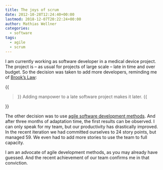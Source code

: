 ```yaml
---
title: The joys of scrum
date: 2012-10-28T12:24:40+00:00
lastmod: 2018-12-07T20:22:24+00:00
author: Mathias Wellner
categories:
  - software
tags:
  - agile
  - scrum
---
```

I am currently working as software developer in a medical device project. The project is &ndash; as usual for projects of large scale &ndash; late in time and over budget. So the decision was taken to add more developers, reminding me of [Brook&#8217;s Law](http://en.wikipedia.org/wiki/Brooks%27s_law):

{{<blockquote cite="Frederick P. Brooks, The Mythical Man Month, Addison-Wesley, 1995">}}
Adding manpower to a late software project makes it later.
{{</blockquote>}}

The other decision was to use [agile software development methods](http://en.wikipedia.org/wiki/Agile_software_development). And after three months of adaptation time, the first results can be observed. I can only speak for my team, but our productivity has drastically improved. In the recent iteration we had committed ourselves to 24 story points, but managed 59. We even had to add more stories to use the team to full capacity. 

I am an advocate of agile development methods, as you may already have guessed. And the recent achievement of our team confirms me in that conviction.